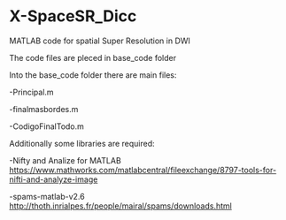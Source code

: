 # X-SpaceSR_Dicc
MATLAB code for spatial Super Resolution in DWI

 The code files are pleced in base_code folder
 
 Into the base_code folder there are main files:
 
 -Principal.m
 
 -finalmasbordes.m
 
 -CodigoFinalTodo.m

Additionally some libraries are required:

-Nifty and Analize for MATLAB https://www.mathworks.com/matlabcentral/fileexchange/8797-tools-for-nifti-and-analyze-image

-spams-matlab-v2.6 http://thoth.inrialpes.fr/people/mairal/spams/downloads.html
